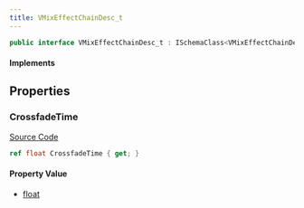 ```yaml
---
title: VMixEffectChainDesc_t
---
```


```csharp
public interface VMixEffectChainDesc_t : ISchemaClass<VMixEffectChainDesc_t>, ISchemaField, ISchemaClass, INativeHandle
```

#### Implements

## Properties

### CrossfadeTime

[Source Code](https://github.com/swiftly-solution/swiftlys2/blob/beta/managed/src/SwiftlyS2.Generated/Schemas/Interfaces/VMixEffectChainDesc_t.cs#L16)

```csharp
ref float CrossfadeTime { get; }
```

#### Property Value

- [float](https://learn.microsoft.com/dotnet/api/system.single)

